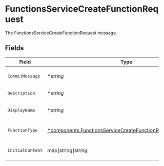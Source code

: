 # FunctionsServiceCreateFunctionRequest

The FunctionsServiceCreateFunctionRequest message.


## Fields

| Field                                                                                                                                         | Type                                                                                                                                          | Required                                                                                                                                      | Description                                                                                                                                   |
| --------------------------------------------------------------------------------------------------------------------------------------------- | --------------------------------------------------------------------------------------------------------------------------------------------- | --------------------------------------------------------------------------------------------------------------------------------------------- | --------------------------------------------------------------------------------------------------------------------------------------------- |
| `CommitMessage`                                                                                                                               | **string*                                                                                                                                     | :heavy_minus_sign:                                                                                                                            | The commitMessage field.                                                                                                                      |
| `Description`                                                                                                                                 | **string*                                                                                                                                     | :heavy_minus_sign:                                                                                                                            | The description field.                                                                                                                        |
| `DisplayName`                                                                                                                                 | **string*                                                                                                                                     | :heavy_minus_sign:                                                                                                                            | The displayName field.                                                                                                                        |
| `FunctionType`                                                                                                                                | [*components.FunctionsServiceCreateFunctionRequestFunctionType](../../models/components/functionsservicecreatefunctionrequestfunctiontype.md) | :heavy_minus_sign:                                                                                                                            | The functionType field.                                                                                                                       |
| `InitialContent`                                                                                                                              | map[string]*string*                                                                                                                           | :heavy_minus_sign:                                                                                                                            | The initialContent field.                                                                                                                     |